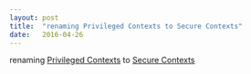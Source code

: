 ```yaml
---
layout: post
title:  "renaming Privileged Contexts to Secure Contexts"
date:   2016-04-26
---
```


renaming [Privileged Contexts](http://www.w3.org/TR/powerful-features) to [Secure Contexts](http://www.w3.org/TR/secure-contexts)

